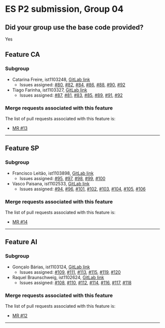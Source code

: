 # ES P2 submission, Group 04

## Did your group use the base code provided?

Yes


## Feature CA

### Subgroup
- Catarina Freire, ist1103248, [GitLab link](https://gitlab.rnl.tecnico.ulisboa.pt/ist1103248)
    + Issues assigned: [#80](https://gitlab.rnl.tecnico.ulisboa.pt/es/es24-04/-/issues/80), [#82](https://gitlab.rnl.tecnico.ulisboa.pt/es/es24-04/-/issues/82), [#84](https://gitlab.rnl.tecnico.ulisboa.pt/es/es24-04/-/issues/84), [#86](https://gitlab.rnl.tecnico.ulisboa.pt/es/es24-04/-/issues/86), [#88](https://gitlab.rnl.tecnico.ulisboa.pt/es/es24-04/-/issues/88), [#90](https://gitlab.rnl.tecnico.ulisboa.pt/es/es24-04/-/issues/90), [#92](https://gitlab.rnl.tecnico.ulisboa.pt/es/es24-04/-/issues/92)
- Tiago Farinha, ist1103327, [GitLab link](https://gitlab.rnl.tecnico.ulisboa.pt/ist1103327)
    + Issues assigned: [#87](https://gitlab.rnl.tecnico.ulisboa.pt/es/es24-04/-/issues/87), [#81](https://gitlab.rnl.tecnico.ulisboa.pt/es/es24-04/-/issues/81), [#83](https://gitlab.rnl.tecnico.ulisboa.pt/es/es24-04/-/issues/83), [#85](https://gitlab.rnl.tecnico.ulisboa.pt/es/es24-04/-/issues/85), [#89](https://gitlab.rnl.tecnico.ulisboa.pt/es/es24-04/-/issues/89), [#91](https://gitlab.rnl.tecnico.ulisboa.pt/es/es24-04/-/issues/91), [#92](https://gitlab.rnl.tecnico.ulisboa.pt/es/es24-04/-/issues/92)

### Merge requests associated with this feature

The list of pull requests associated with this feature is:

- [MR #13](https://gitlab.rnl.tecnico.ulisboa.pt/es/es24-04/-/merge_requests/13)

---

## Feature SP

### Subgroup
- Francisco Leitão, ist1103898, [GitLab link](https://gitlab.rnl.tecnico.ulisboa.pt/ist1103898)
    + Issues assigned: [#95](https://gitlab.rnl.tecnico.ulisboa.pt/es/es24-04/-/issues/95), [#97](https://gitlab.rnl.tecnico.ulisboa.pt/es/es24-04/-/issues/97), [#98](https://gitlab.rnl.tecnico.ulisboa.pt/es/es24-04/-/issues/98), [#99](https://gitlab.rnl.tecnico.ulisboa.pt/es/es24-04/-/issues/99), [#100](https://gitlab.rnl.tecnico.ulisboa.pt/es/es24-04/-/issues/100)
- Vasco Paisana, ist1102533, [GitLab link](https://gitlab.rnl.tecnico.ulisboa.pt/ist1102533)
    + Issues assigned: [#94](https://gitlab.rnl.tecnico.ulisboa.pt/es/es24-04/-/issues/94), [#96](https://gitlab.rnl.tecnico.ulisboa.pt/es/es24-04/-/issues/96), [#101](https://gitlab.rnl.tecnico.ulisboa.pt/es/es24-04/-/issues/101), [#102](https://gitlab.rnl.tecnico.ulisboa.pt/es/es24-04/-/issues/102), [#103](https://gitlab.rnl.tecnico.ulisboa.pt/es/es24-04/-/issues/103), [#104](https://gitlab.rnl.tecnico.ulisboa.pt/es/es24-04/-/issues/104), [#105](https://gitlab.rnl.tecnico.ulisboa.pt/es/es24-04/-/issues/105), [#106](https://gitlab.rnl.tecnico.ulisboa.pt/es/es24-04/-/issues/106)

### Merge requests associated with this feature

The list of pull requests associated with this feature is:

- [MR #14](https://gitlab.rnl.tecnico.ulisboa.pt/es/es24-04/-/merge_requests/14)

---

## Feature AI

### Subgroup
- Gonçalo Bárias, ist1103124, [GitLab link](https://gitlab.rnl.tecnico.ulisboa.pt/ist1103124)
    + Issues assigned: [#109](https://gitlab.rnl.tecnico.ulisboa.pt/es/es24-04/-/issues/109), [#111](https://gitlab.rnl.tecnico.ulisboa.pt/es/es24-04/-/issues/111), [#113](https://gitlab.rnl.tecnico.ulisboa.pt/es/es24-04/-/issues/113), [#115](https://gitlab.rnl.tecnico.ulisboa.pt/es/es24-04/-/issues/115), [#119](https://gitlab.rnl.tecnico.ulisboa.pt/es/es24-04/-/issues/119), [#120](https://gitlab.rnl.tecnico.ulisboa.pt/es/es24-04/-/issues/120)
- Raquel Braunschweig, ist1102624, [GitLab link](https://gitlab.rnl.tecnico.ulisboa.pt/ist1102624)
    + Issues assigned: [#108](https://gitlab.rnl.tecnico.ulisboa.pt/es/es24-04/-/issues/108), [#110](https://gitlab.rnl.tecnico.ulisboa.pt/es/es24-04/-/issues/110), [#112](https://gitlab.rnl.tecnico.ulisboa.pt/es/es24-04/-/issues/112), [#114](https://gitlab.rnl.tecnico.ulisboa.pt/es/es24-04/-/issues/114), [#116](https://gitlab.rnl.tecnico.ulisboa.pt/es/es24-04/-/issues/116), [#117](https://gitlab.rnl.tecnico.ulisboa.pt/es/es24-04/-/issues/117), [#118](https://gitlab.rnl.tecnico.ulisboa.pt/es/es24-04/-/issues/118)

### Merge requests associated with this feature

The list of pull requests associated with this feature is:

- [MR #12](https://gitlab.rnl.tecnico.ulisboa.pt/es/es24-04/-/merge_requests/12)

---